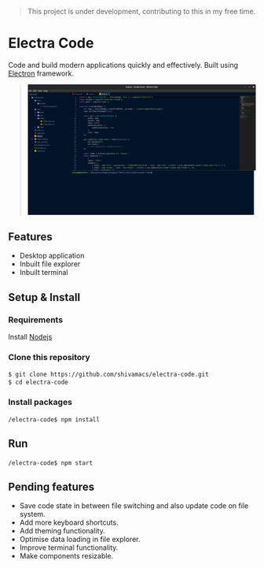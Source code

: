 >This project is under development, contributing to this in my free time.

# Electra Code
Code and build modern applications quickly and effectively. Built using [Electron](https://www.electronjs.org/) framework.

>![Demo](https://github.com/shivamacs/electra-code/blob/main/demo/Screenshot.png)

## Features
- Desktop application
- Inbuilt file explorer
- Inbuilt terminal

## Setup & Install
### Requirements
Install [Nodejs](https://nodejs.org/en/)

### Clone this repository
```
$ git clone https://github.com/shivamacs/electra-code.git
$ cd electra-code
```

### Install packages
```
/electra-code$ npm install
```

## Run
```
/electra-code$ npm start
```
## Pending features
- Save code state in between file switching and also update code on file system.
- Add more keyboard shortcuts.
- Add theming functionality.
- Optimise data loading in file explorer.
- Improve terminal functionality.
- Make components resizable.
